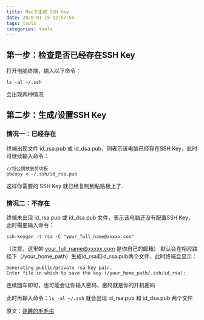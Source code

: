 ```yaml
---
title: Mac下生成 SSH Key
date: 2020-01-15 12:57:55
tags: tools
categories: tools
---
```

## 第一步：检查是否已经存在SSH Key

打开电脑终端，输入以下命令：

`ls -al ~/.ssh`

会出现两种情况



## 第二步：生成/设置SSH Key

### 情况一：已经存在
终端出现文件 id_rsa.pub 或 id_dsa.pub，则表示该电脑已经存在SSH Key，此时可继续输入命令：

```
//将公钥放到剪切板
pbcopy < ~/.ssh/id_rsa.pub
```

这样你需要的 SSH Key 就已经复制到粘贴板上了.

### 情况二：不存在
终端未出现 id_rsa.pub 或 id_dsa.pub 文件，表示该电脑还没有配置SSH Key，此时需要输入命令：

`ssh-keygen -t rsa -C "your_full_name@xxxxx.com"`

（注意，这里的 your_full_name@xxxxx.com 是你自己的邮箱） 默认会在相应路径下（/your_home_path）生成id_rsa和id_rsa.pub两个文件，此时终端会显示：

```
Generating public/private rsa key pair.
Enter file in which to save the key (/your_home_path/.ssh/id_rsa):
```

连续回车即可，也可能会让你输入密码，密码就是你的开机密码

此时再输入命令：`ls -al ~/.ssh` 就会出现 id_rsa.pub 和 id_dsa.pub 两个文件


原文：[熟睡的毛毛虫](https://www.jianshu.com/p/a0c783431620)
